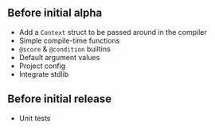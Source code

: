 ## Before initial alpha
- Add a `Context` struct to be passed around in the compiler
- Simple compile-time functions
- `@score` & `@condition` builtins
- Default argument values
- Project config
- Integrate stdlib

## Before initial release
- Unit tests
